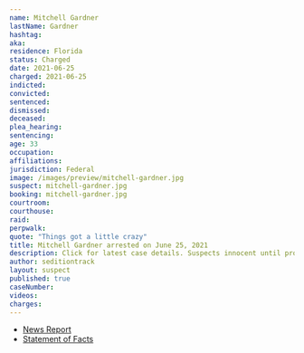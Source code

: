 ```yaml
---
name: Mitchell Gardner
lastName: Gardner
hashtag:
aka:
residence: Florida
status: Charged
date: 2021-06-25
charged: 2021-06-25
indicted:
convicted:
sentenced:
dismissed:
deceased:
plea_hearing:
sentencing:
age: 33
occupation:
affiliations:
jurisdiction: Federal
image: /images/preview/mitchell-gardner.jpg
suspect: mitchell-gardner.jpg
booking: mitchell-gardner.jpg
courtroom:
courthouse:
raid:
perpwalk:
quote: "Things got a little crazy"
title: Mitchell Gardner arrested on June 25, 2021
description: Click for latest case details. Suspects innocent until proven guilty.
author: seditiontrack
layout: suspect
published: true
caseNumber:
videos:
charges:
---
```

- [News Report](https://www.tampabay.com/news/hillsborough/2021/06/28/hillsborough-mans-arrest-makes-500-charged-in-capitol-riot/)
- [Statement of Facts](https://www.justice.gov/usao-dc/case-multi-defendant/file/1407206/download)
